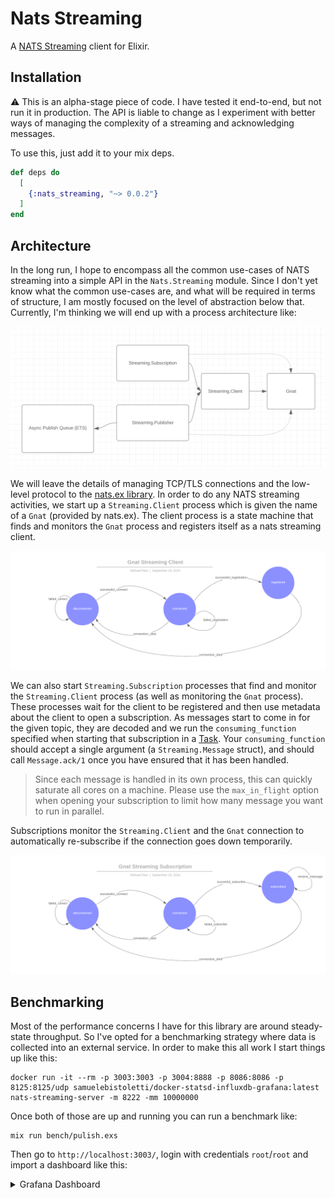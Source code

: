 # Nats Streaming

A [NATS Streaming](https://nats.io/documentation/streaming/nats-streaming-intro/) client for Elixir.

## Installation

:warning: This is an alpha-stage piece of code.
I have tested it end-to-end, but not run it in production.
The API is liable to change as I experiment with better ways of managing the complexity of a streaming and acknowledging messages.

To use this, just add it to your mix deps.

```elixir
def deps do
  [
    {:nats_streaming, "~> 0.0.2"}
  ]
end
```

## Architecture

In the long run, I hope to encompass all the common use-cases of NATS streaming into a simple API in the `Nats.Streaming` module.
Since I don't yet know what the common use-cases are, and what will be required in terms of structure, I am mostly focused on the level of abstraction below that.
Currently, I'm thinking we will end up with a process architecture like:

![Process Architecture](ProcessArchitecture.png)

We will leave the details of managing TCP/TLS connections and the low-level protocol to the [nats.ex library](https://github.com/nats-io/nats.ex).
In order to do any NATS streaming activities, we start up a `Streaming.Client` process which is given the name of a `Gnat` (provided by nats.ex).
The client process is a state machine that finds and monitors the `Gnat` process and registers itself as a nats streaming client.

![Client State Machine](ClientStateMachine.png)

We can also start `Streaming.Subscription` processes that find and monitor the `Streaming.Client` process (as well as monitoring the `Gnat` process).
These processes wait for the client to be registered and then use metadata about the client to open a subscription.
As messages start to come in for the given topic, they are decoded and we run the `consuming_function` specified when starting that subscription in a [Task](https://hexdocs.pm/elixir/1.9.1/Task.html).
Your `consuming_function` should accept a single argument (a `Streaming.Message` struct), and should call `Message.ack/1` once you have ensured that it has been handled.

> Since each message is handled in its own process, this can quickly saturate all cores on a machine.
> Please use the `max_in_flight` option when opening your subscription to limit how many message you want to run in parallel.

Subscriptions monitor the `Streaming.Client` and the `Gnat` connection to automatically re-subscribe if the connection goes down temporarily.

![Subscription State Machine](SubscriptionStateMachine.png)

## Benchmarking

Most of the performance concerns I have for this library are around steady-state throughput.
So I've opted for a benchmarking strategy where data is collected into an external service.
In order to make this all work I start things up like this:

```
docker run -it --rm -p 3003:3003 -p 3004:8888 -p 8086:8086 -p 8125:8125/udp samuelebistoletti/docker-statsd-influxdb-grafana:latest
nats-streaming-server -m 8222 -mm 10000000
```

Once both of those are up and running you can run a benchmark like:

```
mix run bench/pulish.exs
```

Then go to `http://localhost:3003/`, login with credentials `root`/`root` and import a dashboard like this:

<details>
  <summary>Grafana Dashboard</summary>

```json
{
  "annotations": {
    "list": [
      {
        "builtIn": 1,
        "datasource": "-- Grafana --",
        "enable": true,
        "hide": true,
        "iconColor": "rgba(0, 211, 255, 1)",
        "name": "Annotations & Alerts",
        "type": "dashboard"
      }
    ]
  },
  "editable": true,
  "gnetId": null,
  "graphTooltip": 0,
  "id": 2,
  "links": [],
  "panels": [
    {
      "aliasColors": {},
      "bars": false,
      "dashLength": 10,
      "dashes": false,
      "datasource": "InfluxDB",
      "fill": 1,
      "gridPos": {
        "h": 8,
        "w": 24,
        "x": 0,
        "y": 0
      },
      "id": 4,
      "legend": {
        "avg": false,
        "current": false,
        "max": false,
        "min": false,
        "show": true,
        "total": false,
        "values": false
      },
      "lines": true,
      "linewidth": 1,
      "links": [],
      "nullPointMode": "null",
      "paceLength": 10,
      "percentage": false,
      "pointradius": 2,
      "points": false,
      "renderer": "flot",
      "seriesOverrides": [],
      "stack": false,
      "steppedLine": false,
      "targets": [
        {
          "alias": "Received/sec",
          "groupBy": [
            {
              "params": [
                "1s"
              ],
              "type": "time"
            },
            {
              "params": [
                "null"
              ],
              "type": "fill"
            }
          ],
          "measurement": "recvd",
          "orderByTime": "ASC",
          "policy": "default",
          "refId": "A",
          "resultFormat": "time_series",
          "select": [
            [
              {
                "params": [
                  "value"
                ],
                "type": "field"
              },
              {
                "params": [],
                "type": "sum"
              }
            ]
          ],
          "tags": []
        }
      ],
      "thresholds": [],
      "timeFrom": null,
      "timeRegions": [],
      "timeShift": null,
      "title": "Received per Sec",
      "tooltip": {
        "shared": true,
        "sort": 0,
        "value_type": "individual"
      },
      "type": "graph",
      "xaxis": {
        "buckets": null,
        "mode": "time",
        "name": null,
        "show": true,
        "values": []
      },
      "yaxes": [
        {
          "format": "short",
          "label": null,
          "logBase": 1,
          "max": null,
          "min": null,
          "show": true
        },
        {
          "format": "short",
          "label": null,
          "logBase": 1,
          "max": null,
          "min": null,
          "show": true
        }
      ],
      "yaxis": {
        "align": false,
        "alignLevel": null
      }
    },
    {
      "aliasColors": {},
      "bars": false,
      "dashLength": 10,
      "dashes": false,
      "datasource": "InfluxDB",
      "fill": 1,
      "gridPos": {
        "h": 8,
        "w": 24,
        "x": 0,
        "y": 8
      },
      "id": 6,
      "legend": {
        "avg": false,
        "current": false,
        "max": false,
        "min": false,
        "show": true,
        "total": false,
        "values": false
      },
      "lines": true,
      "linewidth": 1,
      "links": [],
      "nullPointMode": "null",
      "paceLength": 10,
      "percentage": false,
      "pointradius": 2,
      "points": false,
      "renderer": "flot",
      "seriesOverrides": [],
      "stack": false,
      "steppedLine": false,
      "targets": [
        {
          "alias": "Ack/sec",
          "groupBy": [
            {
              "params": [
                "1s"
              ],
              "type": "time"
            },
            {
              "params": [
                "null"
              ],
              "type": "fill"
            }
          ],
          "measurement": "ackd",
          "orderByTime": "ASC",
          "policy": "default",
          "refId": "A",
          "resultFormat": "time_series",
          "select": [
            [
              {
                "params": [
                  "value"
                ],
                "type": "field"
              },
              {
                "params": [],
                "type": "sum"
              }
            ]
          ],
          "tags": []
        }
      ],
      "thresholds": [],
      "timeFrom": null,
      "timeRegions": [],
      "timeShift": null,
      "title": "Acks per Second",
      "tooltip": {
        "shared": true,
        "sort": 0,
        "value_type": "individual"
      },
      "type": "graph",
      "xaxis": {
        "buckets": null,
        "mode": "time",
        "name": null,
        "show": true,
        "values": []
      },
      "yaxes": [
        {
          "format": "short",
          "label": null,
          "logBase": 1,
          "max": null,
          "min": null,
          "show": true
        },
        {
          "format": "short",
          "label": null,
          "logBase": 1,
          "max": null,
          "min": null,
          "show": true
        }
      ],
      "yaxis": {
        "align": false,
        "alignLevel": null
      }
    },
    {
      "aliasColors": {},
      "bars": false,
      "dashLength": 10,
      "dashes": false,
      "datasource": "InfluxDB",
      "fill": 1,
      "gridPos": {
        "h": 9,
        "w": 24,
        "x": 0,
        "y": 16
      },
      "id": 2,
      "legend": {
        "avg": false,
        "current": false,
        "max": false,
        "min": false,
        "show": true,
        "total": false,
        "values": false
      },
      "lines": true,
      "linewidth": 1,
      "links": [],
      "nullPointMode": "null",
      "paceLength": 10,
      "percentage": false,
      "pointradius": 2,
      "points": false,
      "renderer": "flot",
      "seriesOverrides": [],
      "stack": false,
      "steppedLine": false,
      "targets": [
        {
          "alias": "pub/sec",
          "groupBy": [
            {
              "params": [
                "1s"
              ],
              "type": "time"
            },
            {
              "params": [
                "null"
              ],
              "type": "fill"
            }
          ],
          "measurement": "pubd",
          "orderByTime": "ASC",
          "policy": "default",
          "refId": "A",
          "resultFormat": "time_series",
          "select": [
            [
              {
                "params": [
                  "value"
                ],
                "type": "field"
              },
              {
                "params": [],
                "type": "sum"
              }
            ]
          ],
          "tags": []
        }
      ],
      "thresholds": [],
      "timeFrom": null,
      "timeRegions": [],
      "timeShift": null,
      "title": "Pubs per Second",
      "tooltip": {
        "shared": true,
        "sort": 0,
        "value_type": "individual"
      },
      "type": "graph",
      "xaxis": {
        "buckets": null,
        "mode": "time",
        "name": null,
        "show": true,
        "values": []
      },
      "yaxes": [
        {
          "format": "short",
          "label": null,
          "logBase": 1,
          "max": null,
          "min": null,
          "show": true
        },
        {
          "format": "short",
          "label": null,
          "logBase": 1,
          "max": null,
          "min": null,
          "show": true
        }
      ],
      "yaxis": {
        "align": false,
        "alignLevel": null
      }
    }
  ],
  "schemaVersion": 18,
  "style": "dark",
  "tags": [],
  "templating": {
    "list": []
  },
  "time": {
    "from": "now-15m",
    "to": "now"
  },
  "timepicker": {
    "refresh_intervals": [
      "5s",
      "10s",
      "30s",
      "1m",
      "5m",
      "15m",
      "30m",
      "1h",
      "2h",
      "1d"
    ],
    "time_options": [
      "5m",
      "15m",
      "1h",
      "6h",
      "12h",
      "24h",
      "2d",
      "7d",
      "30d"
    ]
  },
  "timezone": "",
  "title": "Gnat Streaming",
  "uid": "D-RMocGWz",
  "version": 4
}
```
</details>